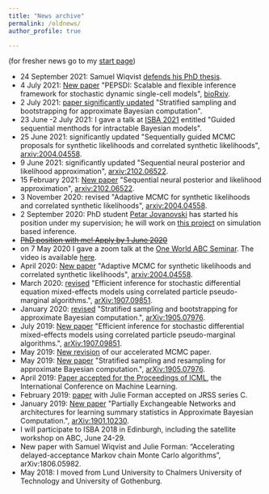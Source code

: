 ```yaml
---
title: "News archive"
permalink: /oldnews/
author_profile: true

---
```


(for fresher news go to my [start page](https://umbertopicchini.github.io/))

- 24 September 2021: Samuel Wiqvist [defends his PhD thesis](https://www.maths.lu.se/kalendarium/?evenemang=phd-defense-samuel-wiqvist).
- 4 July 2021: [New paper](https://doi.org/10.1101/2021.07.01.450748) "PEPSDI: Scalable and flexible inference framework for stochastic dynamic single-cell models", [bioRxiv](https://doi.org/10.1101/2021.07.01.450748).
- 2 July 2021: [paper significantly updated](https://arxiv.org/abs/1905.07976) "Stratified sampling and bootstrapping for approximate Bayesian computation".
- 23 June -2 July 2021: I gave a talk at [ISBA 2021](https://events.stat.uconn.edu/ISBA2021/) entitled "Guided sequential menthods for intractable Bayesian models".
- 25 June 2021: significantly updated "Sequentially guided MCMC proposals for synthetic likelihoods and correlated synthetic likelihoods", [arxiv:2004.04558](https://arxiv.org/abs/2004.04558).
- 9 June 2021: significantly updated "Sequential neural posterior and likelihood approximation", [arxiv:2102.06522](https://arxiv.org/abs/2102.06522).
- 15 February 2021: [New paper](https://arxiv.org/abs/2102.06522) "Sequential neural posterior and likelihood approximation", [arxiv:2102.06522](https://arxiv.org/abs/2102.06522).
- 3 November 2020: revised "Adaptive MCMC for synthetic likelihoods and correlated synthetic likelihoods", [arxiv:2004.04558](https://arxiv.org/abs/2004.04558).
- 2 September 2020: PhD student [Petar Jovanovski](https://www.chalmers.se/en/staff/Pages/petarj.aspx) has started his position under my supervision; he will work on [this project](https://www.chalmers.se/en/departments/math/research/research-groups/AIMS/Pages/ai-project-5.aspx) on simulation based inference.
- <del>[PhD position with me! Apply by 1 June 2020](https://www.chalmers.se/en/departments/math/research/research-groups/AIMS/Pages/ai-project-5.aspx) </del>
- on 7 May 2020 I gave a zoom talk at the [One World ABC Seminar](https://warwick.ac.uk/fac/sci/statistics/news/upcoming-seminars/abcworldseminar). The video is available [here](https://youtu.be/IOPnRfAJ_W8).
- April 2020: [New paper](https://arxiv.org/abs/2004.04558) "Adaptive MCMC for synthetic likelihoods and correlated synthetic likelihoods", [arxiv:2004.04558](https://arxiv.org/abs/2004.04558).
- March 2020: [revised](https://arxiv.org/abs/1907.09851) "Efficient inference for stochastic differential equation mixed-effects models using correlated particle pseudo-marginal algorithms.", [arXiv:1907.09851](https://arxiv.org/abs/1907.09851).
- January 2020: [revised](http://arxiv.org/abs/1905.07976) "Stratified sampling and bootstrapping for approximate Bayesian computation.", [arXiv:1905.07976](http://arxiv.org/abs/1905.07976).
- July 2019: [New paper](https://arxiv.org/abs/1907.09851) "Efficient inference for stochastic differential mixed-effects models using correlated particle pseudo-marginal algorithms.", [arXiv:1907.09851](https://arxiv.org/abs/1907.09851).
- May 2019: [New revision](https://arxiv.org/abs/1806.05982) of our accelerated MCMC paper.
- May 2019: [New paper](http://arxiv.org/abs/1905.07976) "Stratified sampling and resampling for approximate Bayesian computation.", [arXiv:1905.07976](http://arxiv.org/abs/1905.07976).
- April 2019: [Paper accepted for the Proceedings of ICML](http://proceedings.mlr.press/v97/wiqvist19a.html), the International Conference on Machine Learning.
- February 2019: [paper](https://arxiv.org/abs/1607.02633) with Julie Forman accepted on JRSS series C.
- January 2019: [New paper](https://arxiv.org/abs/1901.10230) "Partially Exchangeable Networks and architectures for learning summary statistics in Approximate Bayesian Computation.", [arXiv:1901.10230](https://arxiv.org/abs/1901.10230).
- I will participate to ISBA 2018 in Edinburgh, including the satellite workshop on ABC, June 24-29.
- New paper with Samuel Wiqvist and Julie Forman: “Accelerating delayed-acceptance Markov chain Monte Carlo algorithms”, arXiv:1806.05982.
- May 2018: I moved from Lund University to Chalmers University of Technology and University of Gothenburg.
